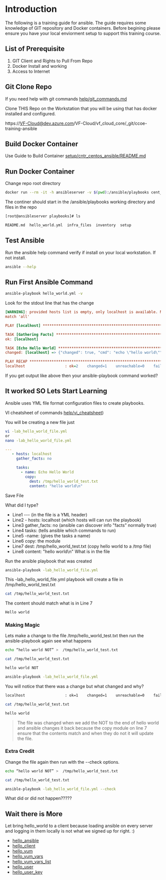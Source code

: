 # Introduction

The following is a training guide for ansible.  The guide requires some knowledge of GIT repository and Docker containers. Before begining please ensure you have your local enviorment setup to support this training course.

## List of Prerequisite

1. GIT Client and Rights to Pull From Repo
1. Docker Install and working
1. Access to Internet

## Git Clone Repo

If you need help with git commands [help/git_commands.md](help/git_commands.md)

Clone THIS Repo on the Workstation that you will be using that has docker installed and configured.

https://VF-Cloud@dev.azure.com/VF-Cloud/vf_cloud_core/_git/ccoe-training-ansible


## Build Docker Container 

Use Guide to Build Container [setup/cntr_centos_ansible/README.md](setup/cntr_centos_ansible/README.md) 

## Run Docker Container

Change repo root directory

```bash
docker run --rm -it -h ansibleserver -v $(pwd):/ansible/playbooks cent_ansible bash
```

The continer should start in the /ansible/playbooks working directory and files in the repo

```bash
[root@ansibleserver playbooks]# ls
```

```bash
README.md  hello_world.yml  infra_files  inventory  setup 
```

## Test Ansible

Run the ansible help command verify if install on your local workstation.  If not install.

```bash
ansible --help
```

## Run First Ansible Command

```bash
ansible-playbook hello_world.yml -v
```

Look for the stdout line that has the change

```ini
[WARNING]: provided hosts list is empty, only localhost is available. Note that the implicit localhost does not
match 'all'

PLAY [localhost] ****************************************************************************************************

TASK [Gathering Facts] **********************************************************************************************
ok: [localhost]

TASK [Echo Hello World] *********************************************************************************************
changed: [localhost] => {"changed": true, "cmd": "echo \"hello world\"", "delta": "0:00:00.107958", "end": "2021-02-18 22:37:46.404767", "rc": 0, "start": "2021-02-18 22:37:46.296809", "stderr": "", "stderr_lines": [], "stdout": "hello world", "stdout_lines": ["hello world"]}

PLAY RECAP **********************************************************************************************************
localhost                  : ok=2    changed=1    unreachable=0    failed=0    skipped=0    rescued=0    ignored=0   

```

If you get output like above then your ansible-playbook command worked?

## It worked SO Lets Start Learning

Ansible uses YML file format configuration files to create playbooks.

VI cheatsheet of commands [help/vi_cheatsheet](help/vi_cheatsheet.md)) 

You will be creating a new file just 

```bash
vi -lab_hello_world_file.yml
or 
nano -lab_hello_world_file.yml
```

```yaml
---
   - hosts: localhost
     gather_facts: no

     tasks:
       - name: Echo Hello World
         copy: 
           dest: /tmp/hello_world_test.txt
           content: "hello world\n" 

```

Save File 

What did I type? 

* Line1 --- (in the file is a YML header)
* Line2 - hosts: localhost (which hosts will can run the playbook)
* Line3 gather_facts: no (ansible can discover info "facts" normally true)
* Line4 tasks: (tells ansible which commands to run)
* Line5 -name: (gives the tasks a name)
* Line6 copy: the module
* Line7 dest: /tmp/hello_world_test.txt (copy hello world to a /tmp file)
* Line8 content: "hello world\n" What is in the file

Run the ansible playbook that was created

```bash
ansible-playbook -lab_hello_world_file.yml
```

This -lab_hello_world_file.yml playbook will create a file in /tmp/hello_world_test.txt

```bash
cat /tmp/hello_world_test.txt
```

The content should match what is in Line 7

```bash
Hello world
```

### Making Magic

Lets make a change to the file /tmp/hello_world_test.txt then run the ansible-playbook again see what happens

```bash
echo “hello world NOT” >  /tmp/hello_world_test.txt
```

```bash
cat /tmp/hello_world_test.txt
```

```bash
hello world NOT
```

```bash
ansible-playbook -lab_hello_world_file.yml
```

You will notice that there was a change but what changed and why?

```bash
localhost                  : ok=1    changed=1    unreachable=0    failed=0
```

```bash
cat /tmp/hello_world_test.txt
```

```bash
hello world
```

> The file was changed when we add the NOT to the end of hello world and ansible changes it back because the copy module on line 7 ensure that the contents match and when they do not it will update the file.

### Extra Credit

Change the file again then run with the --check options.

```bash
echo “hello world NOT” >  /tmp/hello_world_test.txt
```

```bash
cat /tmp/hello_world_test.txt
```

```bash
ansible-playbook -lab_hello_world_file.yml --check
```

What did or did not happen?????

## Wait there is More

Let bring hello_world to a client because loading ansible on every server and logging in them locally is not what we signed up for right.  :)

* [hello_ansible](labs/0.hello_ansible/README.md)
* [hello_client](labs/1.hello_client/README.md)
* [hello_yum](labs/2.hello_yum/README.md)
* [hello_yum_vars](labs/3.hello_yum_vars/README.md)
* [hello_yum_vars_list](labs/4.hello_yum_vars_list/README.md)
* [hello_user](labs/5.hello_user/README.md)
* [hello_user_key](labs/6.hello_user_key/README.md)
